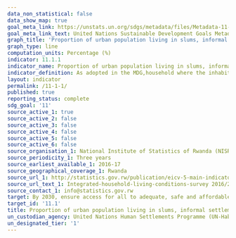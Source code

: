 ```yaml
---
data_non_statistical: false
data_show_map: true
goal_meta_link: https://unstats.un.org/sdgs/metadata/files/Metadata-11-01-01.pdf
goal_meta_link_text: United Nations Sustainable Development Goals Metadata (PDF 93.1KB)
graph_title: 'Proportion of urban population living in slums, informal settlements or inadequate housing'
graph_type: line
computation_units: Percentage (%)
indicator: 11.1.1
indicator_name: Proportion of urban population living in slums, informal settlements or inadequate housing
indicator_definition: As adopted in the MDG,household where the inhabitants suffer one or more of the following ‘household deprivations’: 1) Lack of access to improved water source, 2) Lack of access to improved sanitation facilities, 3) Lack of sufficient living area, 4) Lack of housing durability and, 5) Lack of security of tenure).
layout: indicator
permalink: /11-1-1/
published: true
reporting_status: complete
sdg_goal: '11'
source_active_1: true
source_active_2: false
source_active_3: false
source_active_4: false
source_active_5: false
source_active_6: false
source_organisation_1: National Institute of Statistics of Rwanda (NISR)
source_periodicity_1: Three years
source_earliest_available_1: 2016-17
source_geographical_coverage_1: Rwanda
source_url_1: http://statistics.gov.rw/publication/eicv-5-main-indicators-report-201617
source_url_text_1: Integrated-household-living-conditions-survey 2016/2017 - Main indicators report
source_contact_1: info@statistics.gov.rw
target: By 2030, ensure access for all to adequate, safe and affordable housing and basic services and upgrade slums
target_id: '11.1'
title: Proportion of urban population living in slums, informal settlements or inadequate housing
un_custodian_agency: United Nations Human Settlements Programme (UN-Habitat)
un_designated_tier: '1'
---
```

